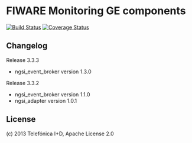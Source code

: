 # FIWARE Monitoring GE components
[![Build Status](https://travis-ci.org/telefonicaid/fiware-monitoring.svg)](https://travis-ci.org/telefonicaid/fiware-monitoring)
[![Coverage Status](https://coveralls.io/repos/telefonicaid/fiware-monitoring/badge.png)](https://coveralls.io/r/telefonicaid/fiware-monitoring)

## Changelog

Release 3.3.3

* ngsi_event_broker version 1.3.0

Release 3.3.2

* ngsi_event_broker version 1.1.0
* ngsi_adapter version 1.0.1

## License

(c) 2013 Telefónica I+D, Apache License 2.0

